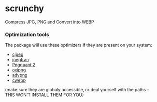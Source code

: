 # scrunchy
Compress JPG, PNG and Convert into WEBP

### Optimization tools

The package will use these optimizers if they are present on your system:

- [cjpeg](https://github.com/mozilla/mozjpeg)
- [jpegtran](https://github.com/mozilla/mozjpeg)
- [Pngquant 2](https://pngquant.org/)
- [oxipng](https://github.com/shssoichiro/oxipng)
- [advpng](https://www.npmjs.com/package/advpng-bin)
- [cwebp](https://developers.google.com/speed/webp/docs/precompiled)

(make sure they are globaly accessible, or deal yourself with the paths - THIS WON'T INSTALL THEM FOR YOU)
